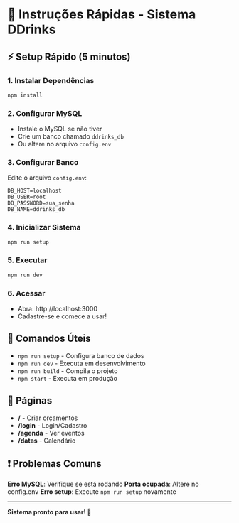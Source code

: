 # 🚀 Instruções Rápidas - Sistema DDrinks

## ⚡ Setup Rápido (5 minutos)

### 1. Instalar Dependências
```bash
npm install
```

### 2. Configurar MySQL
- Instale o MySQL se não tiver
- Crie um banco chamado `ddrinks_db`
- Ou altere no arquivo `config.env`

### 3. Configurar Banco
Edite o arquivo `config.env`:
```env
DB_HOST=localhost
DB_USER=root
DB_PASSWORD=sua_senha
DB_NAME=ddrinks_db
```

### 4. Inicializar Sistema
```bash
npm run setup
```

### 5. Executar
```bash
npm run dev
```

### 6. Acessar
- Abra: http://localhost:3000
- Cadastre-se e comece a usar!

## 🔧 Comandos Úteis

- `npm run setup` - Configura banco de dados
- `npm run dev` - Executa em desenvolvimento  
- `npm run build` - Compila o projeto
- `npm start` - Executa em produção

## 📱 Páginas

- **/** - Criar orçamentos
- **/login** - Login/Cadastro
- **/agenda** - Ver eventos
- **/datas** - Calendário

## ❗ Problemas Comuns

**Erro MySQL**: Verifique se está rodando
**Porta ocupada**: Altere no config.env
**Erro setup**: Execute `npm run setup` novamente

---
**Sistema pronto para usar! 🎉**
